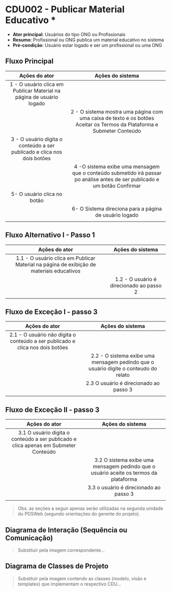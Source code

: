 # CDU002 - Publicar Material Educativo *

- **Ator principal**: Usuários do tipo ONG ou Profissionais
- **Resumo**: Profissional ou ONG publica um material educativo no sistema
- **Pré-condição**: Usuário estar logado e ser um profissional ou uma ONG

## Fluxo Principal
| Ações do ator | Ações do sistema |
| :-----------------: | :-----------------: | 
| 1 - O usuário clica em Publicar Material na página de usuário logado | |  
| | 2 - O sistema mostra uma página com uma caixa de texto e os botões Aceitar os Termos da Plataforma e Submeter Conteúdo | 
| 3 - O usuário digita o conteúdo a ser publicado  e clica nos dois botões | |
| | 4 -O sistema exibe uma mensagem que o conteúdo submetido irá passar po análise antes de ser publicado e um botão Confirmar |
| 5- O usuário clica no botão | |
| | 6- O Sistema direciona para a página de usuário logado |
| | |


## Fluxo Alternativo I - Passo 1
| Ações do ator | Ações do sistema |
| :-----------------: |:-----------------: | 
| 1.1 - O usuário clica em Publicar Material na página de exibição de materiais educativos | |  
| | 1.2 - O usuário é direcionado ao passo 2 |
| | |

## Fluxo de Exceção I - passo 3
| Ações do ator | Ações do sistema |
| :-----------------: | :-----------------: | 
| 2.1 - O usuário não digita o conteúdo a ser publicado e clica nos dois botões | |  
| | 2.2 - O sistema exibe uma mensagem pedindo que o usuário digite o conteudo do relato |  
| | 2.3 O usuário é direcionado ao passo 3 |
| | |

## Fluxo de Exceção II - passo 3
| Ações do ator | Ações do sistema |
| :-----------------: | :-----------------: | 
| 3.1 O usuário digita o conteúdo a ser publicado e clica apenas em Submeter Conteúdo | |
| | 3.2  O sistema exibe uma mensagem pedindo que o usuário aceite os termos da plataforma |
| | 3.3 o usuário é direcionado ao passo 3 |
| | |

> Obs. as seções a seguir apenas serão utilizadas na segunda unidade do PDSWeb (segundo orientações do gerente do projeto).

## Diagrama de Interação (Sequência ou Comunicação)

> Substituir pela imagem correspondente...

## Diagrama de Classes de Projeto

> Substituir pela imagem contendo as classes (modelo, visão e templates) que implementam o respectivo CDU...